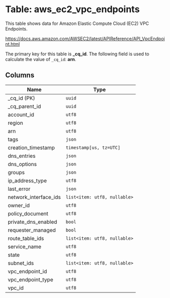 # Table: aws_ec2_vpc_endpoints

This table shows data for Amazon Elastic Compute Cloud (EC2) VPC Endpoints.

https://docs.aws.amazon.com/AWSEC2/latest/APIReference/API_VpcEndpoint.html

The primary key for this table is **_cq_id**.
The following field is used to calculate the value of `_cq_id`: **arn**.

## Columns

| Name          | Type          |
| ------------- | ------------- |
|_cq_id (PK)|`uuid`|
|_cq_parent_id|`uuid`|
|account_id|`utf8`|
|region|`utf8`|
|arn|`utf8`|
|tags|`json`|
|creation_timestamp|`timestamp[us, tz=UTC]`|
|dns_entries|`json`|
|dns_options|`json`|
|groups|`json`|
|ip_address_type|`utf8`|
|last_error|`json`|
|network_interface_ids|`list<item: utf8, nullable>`|
|owner_id|`utf8`|
|policy_document|`utf8`|
|private_dns_enabled|`bool`|
|requester_managed|`bool`|
|route_table_ids|`list<item: utf8, nullable>`|
|service_name|`utf8`|
|state|`utf8`|
|subnet_ids|`list<item: utf8, nullable>`|
|vpc_endpoint_id|`utf8`|
|vpc_endpoint_type|`utf8`|
|vpc_id|`utf8`|